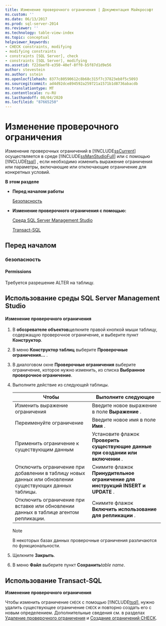 ```yaml
---
title: Изменение проверочного ограничения | Документация Майкрософт
ms.custom: ''
ms.date: 06/13/2017
ms.prod: sql-server-2014
ms.reviewer: ''
ms.technology: table-view-index
ms.topic: conceptual
helpviewer_keywords:
- CHECK constraints, modifying
- modifying constraints
- constraints [SQL Server], check
- constraints [SQL Server], modifying
ms.assetid: f22daef8-e350-40ef-8ff0-b5f87d1d9e56
author: stevestein
ms.author: sstein
ms.openlocfilehash: 8377c80590612c8b68c315f7c37823eb8f5c5093
ms.sourcegitcommit: ad4d92dce894592a259721a1571b1d8736abacdb
ms.translationtype: MT
ms.contentlocale: ru-RU
ms.lasthandoff: 08/04/2020
ms.locfileid: "87665250"
---
```

# <a name="modify-check-constraints"></a>Изменение проверочного ограничения
  Изменение проверочных ограничений в [!INCLUDE[ssCurrent](../../includes/sscurrent-md.md)] осуществляется в среде [!INCLUDE[ssManStudioFull](../../includes/ssmanstudiofull-md.md)] или с помощью [!INCLUDE[tsql](../../includes/tsql-md.md)] , если необходимо изменить выражение ограничения или параметры, включающие или отключающие ограничение для конкретных условий.  
  
 **В этом разделе**  
  
-   **Перед началом работы**  
  
     [Безопасность](#Security)  
  
-   **Изменение проверочного ограничения с помощью:**  
  
     [Среда SQL Server Management Studio](#SSMSProcedure)  
  
     [Transact-SQL](#TsqlProcedure)  
  
##  <a name="before-you-begin"></a><a name="BeforeYouBegin"></a> Перед началом  
  
###  <a name="security"></a><a name="Security"></a> безопасность  
  
####  <a name="permissions"></a><a name="Permissions"></a> Permissions  
 Требуется разрешение ALTER на таблицу.  
  
##  <a name="using-sql-server-management-studio"></a><a name="SSMSProcedure"></a> Использование среды SQL Server Management Studio  
  
#### <a name="to-modify-a-check-constraint"></a>Изменение проверочного ограничения  
  
1.  В **обозревателе объектов**щелкните правой кнопкой мыши таблицу, содержащую проверочное ограничение, и выберите пункт **Конструктор**.  
  
2.  В меню **Конструктор таблиц** выберите **Проверочные ограничения...** .  
  
3.  В диалоговом окне **Проверочные ограничения** выберите ограничение, которое нужно изменить, из списка **Выбранное проверочное ограничение**.  
  
4.  Выполните действие из следующей таблицы.  
  
    |Чтобы|Выполните следующее|  
    |--------|------------------------|  
    |Изменить выражение ограничения|Введите новое выражение в поле **Выражение** .|  
    |Переименуйте ограничение|Введите новое имя в поле **Имя** .|  
    |Применить ограничение к существующим данным|Установите флажок **Проверить существующие данные при создании или включении** .|  
    |Отключить ограничение при добавлении в таблицу новых данных или обновлении существующих данных таблицы.|Снимите флажок **Принудительное ограничение для инструкций INSERT и UPDATE** .|  
    |Отключить ограничение при вставке или обновлении данных в таблице агентом репликации.|Снимите флажок **Включить использование для репликации** .|  
  
    > [!NOTE]  
    >  В некоторых базах данных проверочные ограничения различаются по функциональности.  
  
5.  Щелкните **Закрыть**.  
  
6.  В меню **Файл** выберите пункт **Сохранить**_table name_.  
  
##  <a name="using-transact-sql"></a><a name="TsqlProcedure"></a> Использование Transact-SQL  
 **Изменение проверочного ограничения**  
  
 Чтобы изменить ограничение `CHECK` с помощью [!INCLUDE[tsql](../../includes/tsql-md.md)], нужно удалить существующее ограничение `CHECK` и повторно создать его с новым определением. Дополнительные сведения см. в разделах [Удаление проверочного ограничения](delete-check-constraints.md) и [Создание ограничений CHECK](create-check-constraints.md).  
  
###  <a name="TsqlExample"></a>  
